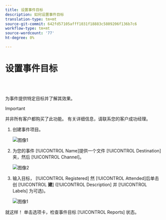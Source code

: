 ```yaml
---
title: 设置事件目标
description: 如何设置事件目标
translation-type: tm+mt
source-git-commit: 642fd57105afff1031f18883c5809206f136b7c6
workflow-type: tm+mt
source-wordcount: '77'
ht-degree: 0%

---
```



# 设置事件目标

<br> 

为事件提供特定目标并了解其效果。

>[!IMPORTANT]
>并非所有客户都购买了此功能。 有关详细信息，请联系您的客户成功经理。

1. 创建事件项目。

   ![图像1](/help/sky/assets/event-programs/setting-event-goals/setting-event-goals-1.png)

1. 为您的事件 [!UICONTROL Name]提供一个文件 [!UICONTROL Destination] 夹，然后 [!UICONTROL Channel]。

   ![图像2](/help/sky/assets/event-programs/setting-event-goals/setting-event-goals-2.png)

1. 输入目标， [!UICONTROL Registered] 然 [!UICONTROL Attended]后单击创 [!UICONTROL **建**] ([!UICONTROL Description] 并 [!UICONTROL Labels] 为可选)。

   ![图像1](/help/sky/assets/event-programs/setting-event-goals/setting-event-goals-3.png)

就这样！ 单击选项卡，检查事件目标 [!UICONTROL Reports] 状态。
